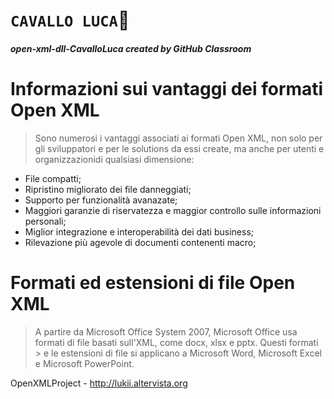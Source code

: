 # **`CAVALLO LUCA`:horse:**
#### _open-xml-dll-CavalloLuca created by GitHub Classroom_

# Informazioni sui vantaggi dei formati Open XML
> Sono numerosi i vantaggi associati ai formati Open XML, non solo per gli sviluppatori e per le solutions da essi create, ma anche per
> utenti e organizzazionidi qualsiasi dimensione:
* File compatti;
* Ripristino migliorato dei file danneggiati;
* Supporto per funzionalità avanazate;
* Maggiori garanzie di riservatezza e maggior controllo sulle informazioni personali;
* Miglior integrazione e interoperabilità dei dati business;
* Rilevazione più agevole di documenti contenenti macro;

# Formati ed estensioni di file Open XML
> A partire da Microsoft Office System 2007, Microsoft Office usa formati di file basati sull'XML, come docx, xlsx e pptx. Questi formati > e le estensioni di file si applicano a Microsoft Word, Microsoft Excel e Microsoft PowerPoint.

OpenXMLProject - http://lukii.altervista.org






